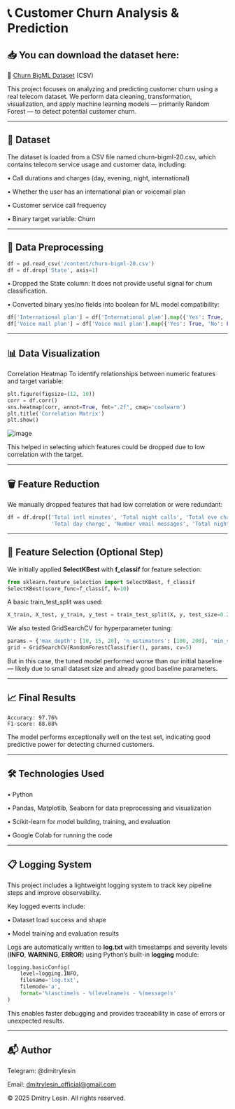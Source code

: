 # 📞 Customer Churn Analysis & Prediction

## 📥 You can download the dataset here:
🔗 [Churn BigML Dataset](https://www.kaggle.com/datasets/mnassrib/telecom-churn-datasets) (CSV)

This project focuses on analyzing and predicting customer churn using a real telecom dataset. We perform data cleaning, transformation, visualization, and apply machine learning models — primarily Random Forest — to detect potential customer churn.

---

## 📂 Dataset
The dataset is loaded from a CSV file named churn-bigml-20.csv, which contains telecom service usage and customer data, including:

• Call durations and charges (day, evening, night, international)

• Whether the user has an international plan or voicemail plan

• Customer service call frequency

• Binary target variable: Churn

---

## 🧹 Data Preprocessing
```python
df = pd.read_csv('/content/churn-bigml-20.csv')
df = df.drop('State', axis=1)
```
• Dropped the State column: It does not provide useful signal for churn classification.

• Converted binary yes/no fields into boolean for ML model compatibility:
```python
df['International plan'] = df['International plan'].map({'Yes': True, 'No': False})
df['Voice mail plan'] = df['Voice mail plan'].map({'Yes': True, 'No': False})
```

---

## 📊 Data Visualization
Correlation Heatmap
To identify relationships between numeric features and target variable:
```python
plt.figure(figsize=(12, 10))
corr = df.corr()
sns.heatmap(corr, annot=True, fmt=".2f", cmap='coolwarm')
plt.title('Correlation Matrix')
plt.show()
```
![image](https://github.com/user-attachments/assets/5955728e-d11a-4f83-b1bb-df06a3fd88d1)

This helped in selecting which features could be dropped due to low correlation with the target.

---

## 🗑 Feature Reduction
We manually dropped features that had low correlation or were redundant:
```python
df = df.drop(['Total intl minutes', 'Total night calls', 'Total eve charge',
              'Total day charge', 'Number vmail messages', 'Total night charge'], axis=1)
```

---

## 🧠 Feature Selection (Optional Step)
We initially applied **SelectKBest** with **f_classif** for feature selection:
```python
from sklearn.feature_selection import SelectKBest, f_classif
SelectKBest(score_func=f_classif, k=10)
```
A basic train_test_split was used:
```python
X_train, X_test, y_train, y_test = train_test_split(X, y, test_size=0.2, random_state=42)
```
We also tested GridSearchCV for hyperparameter tuning:
```python
params = {'max_depth': [10, 15, 20], 'n_estimators': [100, 200], 'min_samples_split': [2, 5, 8]}
grid = GridSearchCV(RandomForestClassifier(), params, cv=5)
```
But in this case, the tuned model performed worse than our initial baseline — likely due to small dataset size and already good baseline parameters.

---

## 📈 Final Results
```
Accuracy: 97.76%
F1-score: 88.88%
```
The model performs exceptionally well on the test set, indicating good predictive power for detecting churned customers.

---

## 🛠 Technologies Used
• Python

• Pandas, Matplotlib, Seaborn for data preprocessing and visualization

• Scikit-learn for model building, training, and evaluation

• Google Colab for running the code

---

## 📋 Logging System
This project includes a lightweight logging system to track key pipeline steps and improve observability.

Key logged events include:

• Dataset load success and shape

• Model training and evaluation results

Logs are automatically written to **log.txt** with timestamps and severity levels (**INFO**, **WARNING**, **ERROR**) using Python’s built-in **logging** module:
```python
logging.basicConfig(
    level=logging.INFO,
    filename='log.txt',
    filemode='a',
    format='%(asctime)s - %(levelname)s - %(message)s'
)
```
This enables faster debugging and provides traceability in case of errors or unexpected results.

---

## 📬 Author
Telegram: @dmitrylesin

Email: dmitrylesin_official@gmail.com

© 2025 Dmitry Lesin. All rights reserved.
